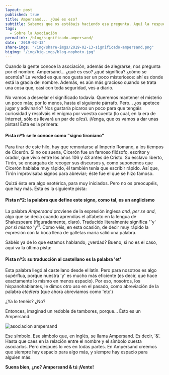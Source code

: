 ```yaml
---
layout: post
published: true
title: Ampersand... ¿Qué es eso?
subtitle: Sabemos que os estábais haciendo esa pregunta. Aquí la respuesta
tags:
  - Sobre la Asociación
permalink: /blog/significado-ampersand/
date: '2019-02-12'
share-imgs: "/img/share-imgs/2019-02-13-significado-ampersand.png"
bigimg: "/img/big-imgs/blog-nophoto.jpg"
---
```


Cuando la gente conoce la asociación, además de alegrarse, nos pregunta por el nombre. Ampersand... ¿qué es eso? ¿qué significa? ¿cómo se acentúa? La verdad es que nos gusta ser un poco misteriosos: ahí es donde está la gracia del nombre. Además, es aún más gracioso cuando se trata una cosa que, casi con toda seguridad, ves a diario.

No vamos a desvelar el significado todavía. Queremos mantener el misterio un poco más; por lo menos, hasta el siguiente párrafo. Pero... ¿os apetece jugar y adivinarlo?  Nos gustaría picaros un poco para que tengáis curiosidad y resolváis el enigma por vuestra cuenta (lo cual, en la era de Internet, sólo os llevará un par de *clics*). ¡Venga, que os vamos a dar unas pistas! Ésta es la primera:

#### Pista nº1: se le conoce como "signo tironiano"

Para tirar de este hilo, hay que remontarse al Imperio Romano, a los tiempos de Cicerón. Si no os suena, Cicerón fue un famoso filósofo, escritor y orador, que vivió entre los años 106 y 43 antes de Cristo. Su esclavo liberto, Tirón, se encargaba de recoger sus discursos y, como suponemos que Cicerón hablaba muy rápido, él también tenía que escribir rápido. Así que, Tirón improvisaba signos para abreviar; éste fue el que se hizo famoso.

Quizá ésta era algo esotérica, para muy iniciados. Pero no os preocupéis, que hay más. Ésta es la siguiente pista:

#### Pista nº2: la palabra que define este signo, como tal, es un anglicismo

La palabra *Ampersand* proviene de la expresión inglesa *and, per se and*, algo que se decía cuando aprendías el alfabeto en la lengua de Shakespeare (figuradamente, claro). Traducido literalmente significa "'y' *por si mismo* 'y'". Como véis, en esta ocasión, de decir muy rápido la expresión con la boca llena de galletas maría salió una palabra. 

Sabéis ya de lo que estamos hablando, ¿verdad? Bueno, si no es el caso, aquí va la última pista:

#### Pista nº3: su traducción al castellano es la palabra 'et'

Esta palabra llegó al castellano desde el latín. Pero para nosotros es algo supérflua, porque nuestra 'y' es mucho más eficiente (es decir, que hace exactamente lo mismo en menos espacio). Por eso, nosotros, los hispanohablantes, le dimos otro uso en el pasado, como abreviación de la palabra *etcétera* (que ahora abreviamos como 'etc')

¿Ya lo tenéis? ¿No? 

Entonces, imaginad un redoble de tambores, porque... Ésto es un Ampersand:

![asociacion ampersand]("{{site.baseurl}}//img/_posts/2019-02-13-significado-ampersand-2.png")

Ese símbolo. Ese símbolo que, en inglés, se llama Ampersand. Es decir, '&'. Hasta que caes en la relación entre el nombre y el símbolo cuesta asociarlos. Pero después lo ves en todas partes. En Ampersand creemos que siempre hay espacio para algo más, y siempre hay espacio para alguien más. 

__Suena bien, ¿no? Ampersand & tú ¡Vente!__
